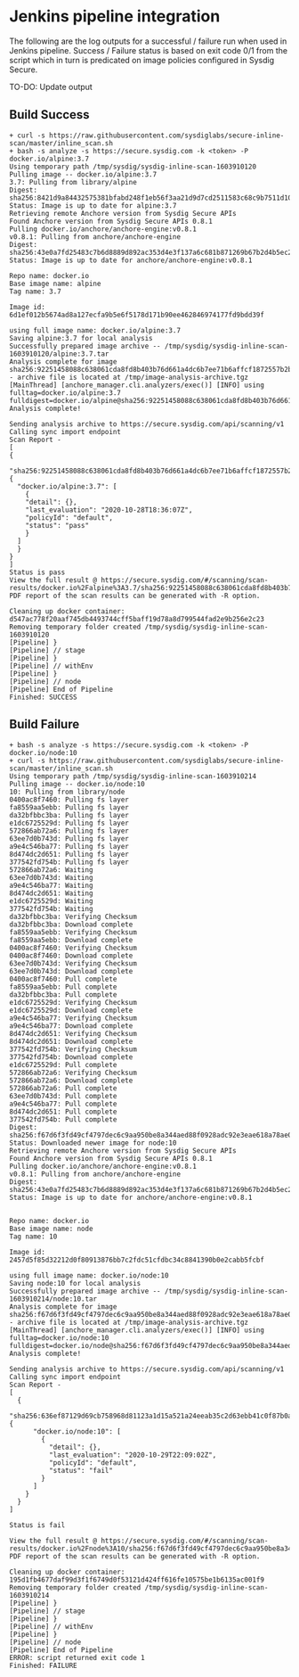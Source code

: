 # Jenkins pipeline integration

The following are the log outputs for a successful / failure run when used in Jenkins pipeline.
Success / Failure status is based on exit code 0/1 from the script which in turn is predicated on image policies configured in Sysdig Secure.

TO-DO: Update output

## Build Success

    + curl -s https://raw.githubusercontent.com/sysdiglabs/secure-inline-scan/master/inline_scan.sh
    + bash -s analyze -s https://secure.sysdig.com -k <token> -P docker.io/alpine:3.7
    Using temporary path /tmp/sysdig/sysdig-inline-scan-1603910120
    Pulling image -- docker.io/alpine:3.7
    3.7: Pulling from library/alpine
    Digest: sha256:8421d9a84432575381bfabd248f1eb56f3aa21d9d7cd2511583c68c9b7511d10
    Status: Image is up to date for alpine:3.7
    Retrieving remote Anchore version from Sysdig Secure APIs
    Found Anchore version from Sysdig Secure APIs 0.8.1
    Pulling docker.io/anchore/anchore-engine:v0.8.1
    v0.8.1: Pulling from anchore/anchore-engine
    Digest: sha256:43e0a7fd25483c7b6d8889d892ac353d4e3f137a6c681b871269b67b2d4b5ec2
    Status: Image is up to date for anchore/anchore-engine:v0.8.1

    Repo name: docker.io
    Base image name: alpine
    Tag name: 3.7

    Image id: 6d1ef012b5674ad8a127ecfa9b5e6f5178d171b90ee462846974177fd9bdd39f

    using full image name: docker.io/alpine:3.7
    Saving alpine:3.7 for local analysis
    Successfully prepared image archive -- /tmp/sysdig/sysdig-inline-scan-1603910120/alpine:3.7.tar
    Analysis complete for image sha256:92251458088c638061cda8fd8b403b76d661a4dc6b7ee71b6affcf1872557b2b - archive file is located at /tmp/image-analysis-archive.tgz
    [MainThread] [anchore_manager.cli.analyzers/exec()] [INFO] using fulltag=docker.io/alpine:3.7 fulldigest=docker.io/alpine@sha256:92251458088c638061cda8fd8b403b76d661a4dc6b7ee71b6affcf1872557b2b
    Analysis complete!

    Sending analysis archive to https://secure.sysdig.com/api/scanning/v1
    Calling sync import endpoint
    Scan Report -
    [
    {
      "sha256:92251458088c638061cda8fd8b403b76d661a4dc6b7ee71b6affcf1872557b2b": {
      "docker.io/alpine:3.7": [
        {
        "detail": {},
        "last_evaluation": "2020-10-28T18:36:07Z",
        "policyId": "default",
        "status": "pass"
        }
      ]
      }
    }
    ]
    Status is pass
    View the full result @ https://secure.sysdig.com/#/scanning/scan-results/docker.io%2Falpine%3A3.7/sha256:92251458088c638061cda8fd8b403b76d661a4dc6b7ee71b6affcf1872557b2b/summaries
    PDF report of the scan results can be generated with -R option.

    Cleaning up docker container: d547ac778f20aaf745db4493744cff5baff19d78a8d799544fad2e9b256e2c23
    Removing temporary folder created /tmp/sysdig/sysdig-inline-scan-1603910120
    [Pipeline] }
    [Pipeline] // stage
    [Pipeline] }
    [Pipeline] // withEnv
    [Pipeline] }
    [Pipeline] // node
    [Pipeline] End of Pipeline
    Finished: SUCCESS
  


## Build Failure
      
    + bash -s analyze -s https://secure.sysdig.com -k <token> -P docker.io/node:10
    + curl -s https://raw.githubusercontent.com/sysdiglabs/secure-inline-scan/master/inline_scan.sh
    Using temporary path /tmp/sysdig/sysdig-inline-scan-1603910214
    Pulling image -- docker.io/node:10
    10: Pulling from library/node
    0400ac8f7460: Pulling fs layer
    fa8559aa5ebb: Pulling fs layer
    da32bfbbc3ba: Pulling fs layer
    e1dc6725529d: Pulling fs layer
    572866ab72a6: Pulling fs layer
    63ee7d0b743d: Pulling fs layer
    a9e4c546ba77: Pulling fs layer
    8d474dc2d651: Pulling fs layer
    377542fd754b: Pulling fs layer
    572866ab72a6: Waiting
    63ee7d0b743d: Waiting
    a9e4c546ba77: Waiting
    8d474dc2d651: Waiting
    e1dc6725529d: Waiting
    377542fd754b: Waiting
    da32bfbbc3ba: Verifying Checksum
    da32bfbbc3ba: Download complete
    fa8559aa5ebb: Verifying Checksum
    fa8559aa5ebb: Download complete
    0400ac8f7460: Verifying Checksum
    0400ac8f7460: Download complete
    63ee7d0b743d: Verifying Checksum
    63ee7d0b743d: Download complete
    0400ac8f7460: Pull complete
    fa8559aa5ebb: Pull complete
    da32bfbbc3ba: Pull complete
    e1dc6725529d: Verifying Checksum
    e1dc6725529d: Download complete
    a9e4c546ba77: Verifying Checksum
    a9e4c546ba77: Download complete
    8d474dc2d651: Verifying Checksum
    8d474dc2d651: Download complete
    377542fd754b: Verifying Checksum
    377542fd754b: Download complete
    e1dc6725529d: Pull complete
    572866ab72a6: Verifying Checksum
    572866ab72a6: Download complete
    572866ab72a6: Pull complete
    63ee7d0b743d: Pull complete
    a9e4c546ba77: Pull complete
    8d474dc2d651: Pull complete
    377542fd754b: Pull complete
    Digest: sha256:f67d6f3fd49cf4797dec6c9aa950be8a344aed88f0928adc92e3eae618a78ae0
    Status: Downloaded newer image for node:10
    Retrieving remote Anchore version from Sysdig Secure APIs
    Found Anchore version from Sysdig Secure APIs 0.8.1
    Pulling docker.io/anchore/anchore-engine:v0.8.1
    v0.8.1: Pulling from anchore/anchore-engine
    Digest: sha256:43e0a7fd25483c7b6d8889d892ac353d4e3f137a6c681b871269b67b2d4b5ec2
    Status: Image is up to date for anchore/anchore-engine:v0.8.1


    Repo name: docker.io
    Base image name: node
    Tag name: 10

    Image id: 2457d5f85d32212d0f80913876bb7c2fdc51cfdbc34c8841390b0e2cabb5fcbf

    using full image name: docker.io/node:10
    Saving node:10 for local analysis
    Successfully prepared image archive -- /tmp/sysdig/sysdig-inline-scan-1603910214/node:10.tar
    Analysis complete for image sha256:f67d6f3fd49cf4797dec6c9aa950be8a344aed88f0928adc92e3eae618a78ae0 - archive file is located at /tmp/image-analysis-archive.tgz
    [MainThread] [anchore_manager.cli.analyzers/exec()] [INFO] using fulltag=docker.io/node:10 fulldigest=docker.io/node@sha256:f67d6f3fd49cf4797dec6c9aa950be8a344aed88f0928adc92e3eae618a78ae0
    Analysis complete!

    Sending analysis archive to https://secure.sysdig.com/api/scanning/v1
    Calling sync import endpoint
    Scan Report - 
    [
      {
        "sha256:636ef87129d69cb758968d81123a1d15a521a24eeab35c2d63ebb41c0f87b0ad": {
          "docker.io/node:10": [
            {
              "detail": {},
              "last_evaluation": "2020-10-29T22:09:02Z",
              "policyId": "default",
              "status": "fail"
            }
          ]
        }
      }
    ]
    
    Status is fail

    View the full result @ https://secure.sysdig.com/#/scanning/scan-results/docker.io%2Fnode%3A10/sha256:f67d6f3fd49cf4797dec6c9aa950be8a344aed88f0928adc92e3eae618a78ae0/summaries
    PDF report of the scan results can be generated with -R option.

    Cleaning up docker container: 195d1fb4677daf99d3f1f6749d0f53121d424ff616fe10575be1b6135ac001f9
    Removing temporary folder created /tmp/sysdig/sysdig-inline-scan-1603910214
    [Pipeline] }
    [Pipeline] // stage
    [Pipeline] }
    [Pipeline] // withEnv
    [Pipeline] }
    [Pipeline] // node
    [Pipeline] End of Pipeline
    ERROR: script returned exit code 1
    Finished: FAILURE